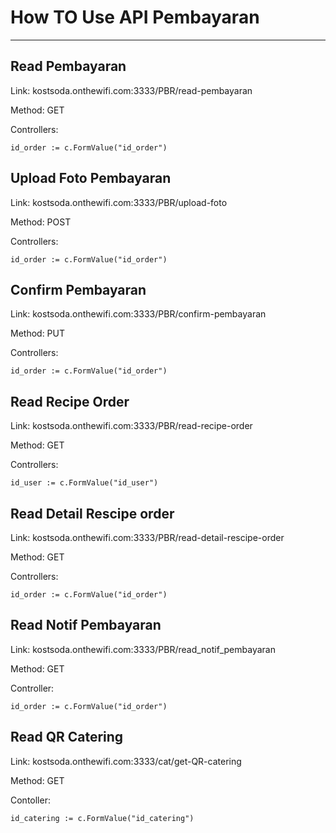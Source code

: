 # How TO Use API Pembayaran
__________ 
##  Read Pembayaran
Link: kostsoda.onthewifi.com:3333/PBR/read-pembayaran

Method: GET

Controllers:

    id_order := c.FormValue("id_order")

## Upload Foto Pembayaran
Link: kostsoda.onthewifi.com:3333/PBR/upload-foto

Method: POST

Controllers:

    id_order := c.FormValue("id_order")

## Confirm Pembayaran
Link: kostsoda.onthewifi.com:3333/PBR/confirm-pembayaran

Method: PUT

Controllers:

    id_order := c.FormValue("id_order")

## Read Recipe Order
Link: kostsoda.onthewifi.com:3333/PBR/read-recipe-order

Method: GET

Controllers:

    id_user := c.FormValue("id_user")

## Read Detail Rescipe order
Link: kostsoda.onthewifi.com:3333/PBR/read-detail-rescipe-order

Method: GET

Controllers:

    id_order := c.FormValue("id_order")

## Read Notif Pembayaran
Link: kostsoda.onthewifi.com:3333/PBR/read_notif_pembayaran

Method: GET

Controller:

    id_order := c.FormValue("id_order")

## Read QR Catering
Link: kostsoda.onthewifi.com:3333/cat/get-QR-catering

Method: GET

Contoller:

    id_catering := c.FormValue("id_catering")